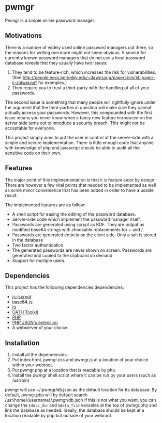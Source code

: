 # pwmgr

Pwmgr is a simple online password manager.

## Motivations

There is a number of widely used online password managers out there, so the
reasons for writing one more might not seem obvious. A search for currently
known password managers that do not use a local password database reveals that
they usually have two issues:

1. They tend to be feature-rich, which increases the risk for vulnerabilities.
   (See
   http://people.eecs.berkeley.edu/~dawnsong/papers/sec14-paper-li-zhiwei.pdf
   for exemples.)
2. They require you to trust a third-party with the handling of all of your 
   passwords.

The second issue is something that many people will rightfully ignore under the
argument that the third-parties in question will make sure they cannot actually
access your passwords. However, this compounded with the first issue means you
never know when a fancy new feature introduced on the server side turns out to
introduce a security breach. This might not be acceptable for everyone.

This project simply aims to put the user in control of the server-side with a
simple and secure implementation. There is little enough code that anyone with
knowledge of php and javascript should be able to audit all the sensitive code
on their own.

## Features

The major point of this implmementation is that it is feature-poor by design.
There are however a few vital points that needed to be implemented as well
as some minor convenience that has been added in order to have a usable result.

The implemented features are as follow:

* A shell script for easing the editing of the password database.
* Server-side code which implement the password manager itself.
* Passwords are generated using scrypt as KDF. They are output as modified
  base64 strings with choosable replacements for + and /.
* Passwords are generated entirely on the client side. Only a salt is stored
  in the database
* Two factor authentication
* The generated passwords are never shown on screen. Passwords are generated
  and copied to the clipboard on demand.
* Support for multiple users.

## Dependencies

This project has the following dependencies dependencies:

* [js-jscrypt](https://github.com/tonyg/js-scrypt)
* [base64-js](https://github.com/beatgammit/base64-js/releases)
* [jq](https://stedolan.github.io/jq/)
* [OATH Toolkit](http://www.nongnu.org/oath-toolkit/)
* [PHP](https://secure.php.net/)
* [PHP JSON's extension](https://secure.php.net/manual/en/book.json.php)
* A webserver of your choice.

## Installation

1. Install all the dependencies.
2. Put index.html, pwmgr.css and pwmgr.js at a location of your choice within
   your webroot.
3. Put pwmgr.php at a location that is readable by php.
4. Install the pwmgr shell script where it can be run by your users (such as
   /usr/bin)

pwmgr will use ~/.pwmgr/db.json as the default location for its database. By
default, pwmgr.php will by default search /usr/home/{username}/.pwmgr/db.json
If this is not what you want, you can change the `$data_dir` and `$data_file`
variables at the top of pwmgr.php and link the database as needed. Ideally, the
database should be kept at a location readable by php but outside of your
webroot.
